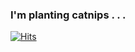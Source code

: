 
### I'm planting catnips . . . 

[![Hits](https://hits.seeyoufarm.com/api/count/incr/badge.svg?url=https%3A%2F%2Fgithub.com%2Fautumnly1007&count_bg=%23FF9DA9&title_bg=%23555555&icon=&icon_color=%23E7E7E7&title=Total+%2F+Today+&edge_flat=false)](https://hits.seeyoufarm.com)
